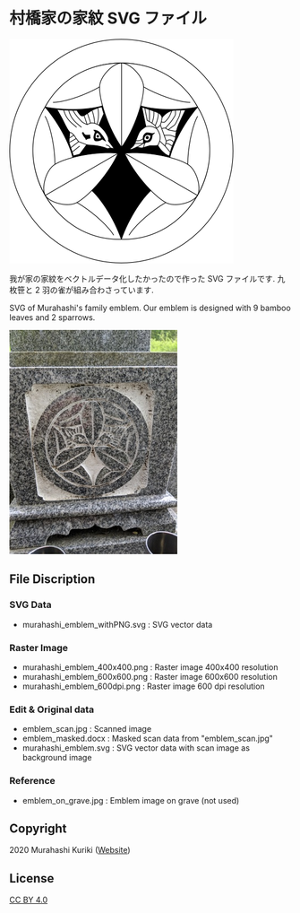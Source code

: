 ﻿# 村橋家の家紋 SVG ファイル
![Murahashi's family emblem](https://github.com/mkuriki1990/murahashi_emblem/blob/images/murahashi_emblem_400x400.png)

我が家の家紋をベクトルデータ化したかったので作った SVG ファイルです. 
九枚笹と 2 羽の雀が組み合わさっています. 

SVG of Murahashi's family emblem. 
Our emblem is designed with 9 bamboo leaves and 2 sparrows. 

![emblem on grave](https://github.com/mkuriki1990/murahashi_emblem/blob/images/emblem_on_grave_thumb.jpg)

## File Discription
### SVG Data
- murahashi_emblem_withPNG.svg : SVG vector data

### Raster Image
- murahashi_emblem_400x400.png : Raster image 400x400 resolution
- murahashi_emblem_600x600.png : Raster image 600x600 resolution
- murahashi_emblem_600dpi.png : Raster image 600 dpi resolution

### Edit & Original data
- emblem_scan.jpg : Scanned image
- emblem_masked.docx : Masked scan data from "emblem_scan.jpg"
- murahashi_emblem.svg : SVG vector data with scan image as background image

### Reference
- emblem_on_grave.jpg : Emblem image on grave (not used)

## Copyright
2020 Murahashi Kuriki ([Website](https://www.ep.sci.hokudai.ac,jp/~mkuriki/))

## License
[CC BY 4.0](https://creativecommons.org/licenses/by/4.0/deed.ja)

